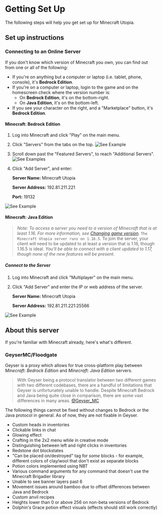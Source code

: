 # Getting Set Up

The following steps will help you get set up for Minecraft Utopia.


## Set up instructions


### Connecting to an Online Server

If you don't know which version of Minecraft you own, you can find out from one or all of the following:
- If you're on anything but a computer or laptop (i.e. tablet, phone, console), it's **Bedrock Edition**.
- If you're on a computer or laptop, login to the game and on the homescreen check where the version number is:
     - On **Bedrock Edition**, it's on the bottom-right.
     - On **Java Edition**, it's on the bottom-left.
- If you see your character on the right, and a "Marketplace" button, it's **Bedrock Edition**. 


#### Minecraft: Bedrock Edition

1. Log into Minecraft and click "Play" on the main menu.
2. Click "Servers" from the tabs on the top.
![See Example](https://user-images.githubusercontent.com/56898088/123838480-0ac3b400-d8da-11eb-98ba-df1838f1f8ac.png)

4. Scroll down past the "Featured Servers", to reach "Additional Servers".
![See Examples](https://user-images.githubusercontent.com/56898088/123838581-229b3800-d8da-11eb-9e0a-6a1d0e80ec9b.png)

5. Click "Add Server", and enter:

      **Server Name:** Minecraft Utopia

      **Server Address:** 192.81.211.221

      **Port:** 19132

![See Example](https://user-images.githubusercontent.com/54556405/123692297-a7c41580-d824-11eb-9af2-da2efdd33a1a.PNG?raw=true)


#### Minecraft: Java Edition

> *Note: To access a server you need to a version of Minecraft that is at least 1.16. For more information, see [Changing game version](https://help.minecraft.net/hc/en-us/articles/360034754852-Changing-game-versions-).*
`The Minecraft Utopia server runs on 1.16.5`. To join the server, your client will need to be updated to at least a version that is 1.16, though 1.16.5 is ideal.
*You'll be able to connect with a client updated to 1.17, though none of the new features will be present.*


##### Connect to the Server

1. Log into Minecraft and click "Multiplayer" on the main menu.  

2. Click "Add Server" and enter the IP or web address of the server.

      **Server Name:** Minecraft Utopia

      **Server Address:** 192.81.211.221:25566

![See Example](https://user-images.githubusercontent.com/54556405/123692677-1b662280-d825-11eb-892b-c5c1bfa692df.png?raw=true)


## About this server

If you're familiar with Minecraft already, here's what's different.

### GeyserMC/Floodgate

Geyser is a proxy which allows for true cross-platform play between *Minecraft: Bedrock Edition* and *Minecraft: Java Edition* servers.

> With Geyser being a protocol translator between two different games with two different codebases, there are a handful of limitations that Geyser is unfortunately unable to handle. Despite Minecraft Bedrock and Java being quite close in comparison, there are some vast differences in many areas. [@Geyser_MC](https://github.com/GeyserMC/Geyser)

The following things cannot be fixed without changes to Bedrock or the Java protocol in general. As of now, they are not fixable in Geyser.

- Custom heads in inventories
- Clickable links in chat
- Glowing effect
- Crafting in the 2x2 menu while in creative mode
- Distinguishing between left and right clicks in inventories
- Redstone dot blockstates
- "Can be placed on/destroyed" tag for *some* blocks - for example, different colors of clay/wool that don't exist as separate blocks
- Potion colors implemented using NBT
- Various command arguments for any command that doesn't use the Minecraft Brigadier library
- Unable to see banner layers past 6
- Movement issues around bamboo due to offset differences between Java and Bedrock
- Custom anvil recipes
- Heights lower than 0 or above 256 on non-beta versions of Bedrock
- Dolphin's Grace potion effect visuals (effects should still work correctly)
